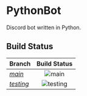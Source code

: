 # PythonBot
Discord bot written in Python.


## Build Status
|**Branch**|**Build Status**|
|:---------|:----------------:|
|*[main](https://github.com/MC-Raptors-Who-Code/PythonBot/tree/main)*|![main](https://github.com/MC-Raptors-Who-Code/PythonBot/workflows/main/badge.svg)|
|*[testing](https://github.com/MC-Raptors-Who-Code/PythonBot/tree/testing)*|![testing](https://github.com/MC-Raptors-Who-Code/PythonBot/workflows/testing/badge.svg?branch=testing)|

